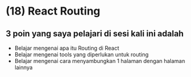 # (18) React Routing

## 3 poin yang saya pelajari di sesi kali ini adalah

- Belajar mengenai apa itu Routing di React
- Belajar mengenai tools yang diperlukan untuk routing
- Belajar mengenai cara menyambungkan 1 halaman dengan halaman lainnya
